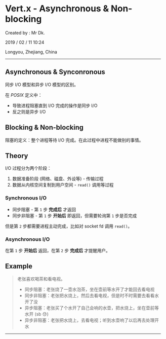 # Vert.x - Asynchronous & Non-blocking

Created by : Mr Dk.

2019 / 02 / 11 10:24

Longyou, Zhejiang, China

---

## Asynchronous & Synconronous

同步 I/O 模型和异步 I/O 模型的区别。

在 *POSIX* 定义中：

* 导致进程阻塞直到 I/O 完成的操作是同步 I/O
* 反之则是异步 I/O

## Blocking & Non-blocking

阻塞的定义：整个进程等待 I/O 完成。在此过程中进程不能做别的事情。

## Theory

I/O 过程分为两个阶段：

1. 数据准备阶段 (网络、磁盘、外设等) - 传输过程
2. 数据从内核空间复制到用户空间 - `read()` 调用等过程

###  Synchronous I/O

* 同步阻塞 - 第 `1` 步 **完成后** 才返回
* 同步非阻塞 - 第 `1` 步 **开始后** 即返回，但需要轮询第 `1` 步是否完成

但是第 `2` 步都需要进程主动完成，比如对 socket fd 调用 `read()`。

### Asynchronous I/O

在第 `1` 步 **开始后** 返回，在第 `2` 步 **完成后** 才提醒用户。

## Example

> 老张喜欢喝茶和看电视。
>
> * 同步阻塞：老张烧了一壶水泡茶，坐在壶前等水开了才能回去看电视
> * 同步非阻塞：老张把水烧上，然后去看电视，但是时不时需要去看看水开了没
> * 异步阻塞：老张买了个水开了自己会响的水壶，把水烧上，坐在壶前等水开 (sb 😓)
> * 异步非阻塞：老张把水烧上，去看电视；听到水壶响了以后再去处理开水

---

